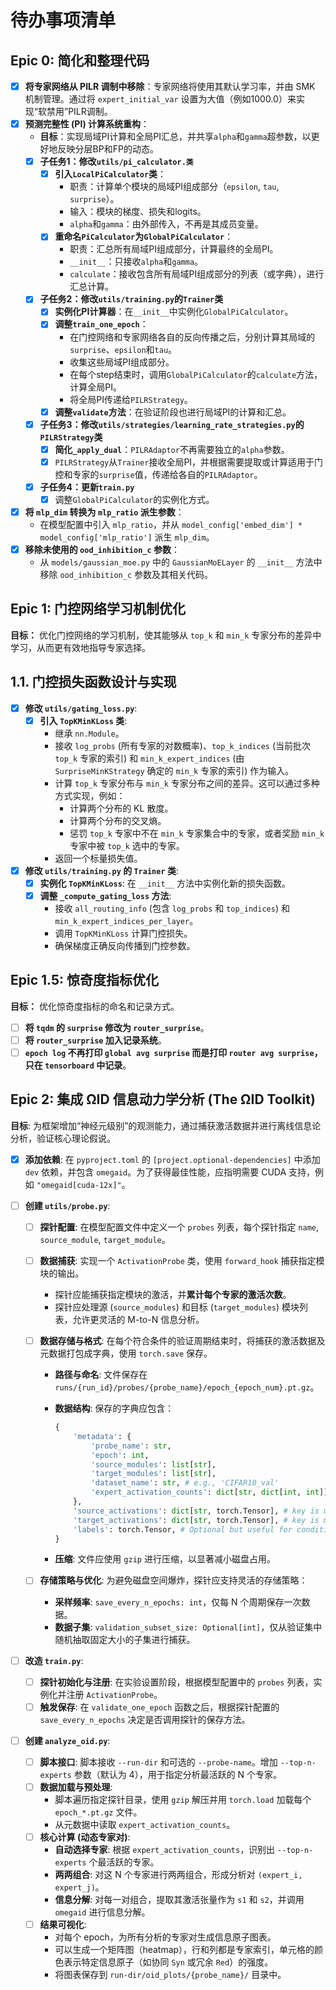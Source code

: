 # 待办事项清单

## Epic 0: 简化和整理代码

- [x] **将专家网络从 PILR 调制中移除**：专家网络将使用其默认学习率，并由 SMK 机制管理。通过将 `expert_initial_var` 设置为大值（例如1000.0）来实现“软禁用”PILR调制。
- [x] **预测完整性 (PI) 计算系统重构**：
  - **目标**：实现局域PI计算和全局PI汇总，并共享`alpha`和`gamma`超参数，以更好地反映分层BP和FP的动态。
  - [x] **子任务1：修改`utils/pi_calculator.类`**
    - [x] **引入`LocalPiCalculator`类**：
      - 职责：计算单个模块的局域PI组成部分（`epsilon`, `tau`, `surprise`）。
      - 输入：模块的梯度、损失和logits。
      - `alpha`和`gamma`：由外部传入，不再是其成员变量。
    - [x] **重命名`PiCalculator`为`GlobalPiCalculator`**：
      - 职责：汇总所有局域PI组成部分，计算最终的全局PI。
      - `__init__`：只接收`alpha`和`gamma`。
      - `calculate`：接收包含所有局域PI组成部分的列表（或字典），进行汇总计算。
  - [x] **子任务2：修改`utils/training.py`的`Trainer`类**
    - [x] **实例化PI计算器**：在`__init__`中实例化`GlobalPiCalculator`。
    - [x] **调整`train_one_epoch`**：
      - 在门控网络和专家网络各自的反向传播之后，分别计算其局域的`surprise`、`epsilon`和`tau`。
      - 收集这些局域PI组成部分。
      - 在每个step结束时，调用`GlobalPiCalculator`的`calculate`方法，计算全局PI。
      - 将全局PI传递给`PILRStrategy`。
    - [x] **调整`validate`方法**：在验证阶段也进行局域PI的计算和汇总。
  - [x] **子任务3：修改`utils/strategies/learning_rate_strategies.py`的`PILRStrategy`类**
    - [x] **简化`_apply_dual`**：`PILRAdaptor`不再需要独立的`alpha`参数。
    - [x] `PILRStrategy`从`Trainer`接收全局PI，并根据需要提取或计算适用于门控和专家的`surprise`值，传递给各自的`PILRAdaptor`。
  - [x] **子任务4：更新`train.py`**
    - [x] 调整`GlobalPiCalculator`的实例化方式。
- [x] **将 `mlp_dim` 转换为 `mlp_ratio` 派生参数**：
  - 在模型配置中引入 `mlp_ratio`，并从 `model_config['embed_dim'] * model_config['mlp_ratio']` 派生 `mlp_dim`。
- [x] **移除未使用的 `ood_inhibition_c` 参数**：
  - 从 `models/gaussian_moe.py` 中的 `GaussianMoELayer` 的 `__init__` 方法中移除 `ood_inhibition_c` 参数及其相关代码。

## Epic 1: 门控网络学习机制优化

**目标：** 优化门控网络的学习机制，使其能够从 `top_k` 和 `min_k` 专家分布的差异中学习，从而更有效地指导专家选择。

## 1.1. 门控损失函数设计与实现

- [x] **修改 `utils/gating_loss.py`**:
  - [x] **引入 `TopKMinKLoss` 类**:
    - 继承 `nn.Module`。
    - 接收 `log_probs` (所有专家的对数概率)、`top_k_indices` (当前批次 `top_k` 专家的索引) 和 `min_k_expert_indices` (由 `SurpriseMinKStrategy` 确定的 `min_k` 专家的索引) 作为输入。
    - 计算 `top_k` 专家分布与 `min_k` 专家分布之间的差异。这可以通过多种方式实现，例如：
      - 计算两个分布的 KL 散度。
      - 计算两个分布的交叉熵。
      - 惩罚 `top_k` 专家中不在 `min_k` 专家集合中的专家，或者奖励 `min_k` 专家中被 `top_k` 选中的专家。
    - 返回一个标量损失值。
- [x] **修改 `utils/training.py` 的 `Trainer` 类**:
  - [x] **实例化 `TopKMinKLoss`**: 在 `__init__` 方法中实例化新的损失函数。
  - [x] **调整 `_compute_gating_loss` 方法**:
    - 接收 `all_routing_info` (包含 `log_probs` 和 `top_indices`) 和 `min_k_expert_indices_per_layer`。
    - 调用 `TopKMinKLoss` 计算门控损失。
    - 确保梯度正确反向传播到门控参数。

## Epic 1.5: 惊奇度指标优化

**目标：** 优化惊奇度指标的命名和记录方式。

- [ ] **将 `tqdm` 的 `surprise` 修改为 `router_surprise`**。
- [ ] **将 `router_surprise` 加入记录系统**。
- [ ] **`epoch log` 不再打印 `global avg surprise` 而是打印 `router avg surprise`，只在 `tensorboard` 中记录**。

## Epic 2: 集成 ΩID 信息动力学分析 (The ΩID Toolkit)

**目标**: 为框架增加“神经元级别”的观测能力，通过捕获激活数据并进行离线信息论分析，验证核心理论假说。

- [x] **添加依赖**: 在 `pyproject.toml` 的 `[project.optional-dependencies]` 中添加 `dev` 依赖，并包含 `omegaid`。为了获得最佳性能，应指明需要 CUDA 支持，例如 `"omegaid[cuda-12x]"`。
- [ ] **创建 `utils/probe.py`**:

  - [ ] **探针配置**: 在模型配置文件中定义一个 `probes` 列表，每个探针指定 `name`, `source_module`, `target_module`。
  - [ ] **数据捕获**: 实现一个 `ActivationProbe` 类，使用 `forward_hook` 捕获指定模块的输出。
    - 探针应能捕获指定模块的激活，并**累计每个专家的激活次数**。
    - 探针应处理源 (`source_modules`) 和目标 (`target_modules`) 模块列表，允许更灵活的 M-to-N 信息分析。
  - [ ] **数据存储与格式**: 在每个符合条件的验证周期结束时，将捕获的激活数据及元数据打包成字典，使用 `torch.save` 保存。

    - **路径与命名**: 文件保存在 `runs/{run_id}/probes/{probe_name}/epoch_{epoch_num}.pt.gz`。
    - **数据结构**: 保存的字典应包含：

      ```python
      {
          'metadata': {
              'probe_name': str,
              'epoch': int,
              'source_modules': list[str],
              'target_modules': list[str],
              'dataset_name': str, # e.g., 'CIFAR10_val'
              'expert_activation_counts': dict[str, dict[int, int]], # {module_name: {expert_idx: count}}
          },
          'source_activations': dict[str, torch.Tensor], # key is module name
          'target_activations': dict[str, torch.Tensor], # key is module name
          'labels': torch.Tensor, # Optional but useful for conditional analysis
      }
      ```

    - **压缩**: 文件应使用 `gzip` 进行压缩，以显著减小磁盘占用。

  - [ ] **存储策略与优化**: 为避免磁盘空间爆炸，探针应支持灵活的存储策略：
    - **采样频率**: `save_every_n_epochs: int`，仅每 N 个周期保存一次数据。
    - **数据子集**: `validation_subset_size: Optional[int]`，仅从验证集中随机抽取固定大小的子集进行捕获。

- [ ] **改造 `train.py`**:
  - [ ] **探针初始化与注册**: 在实验设置阶段，根据模型配置中的 `probes` 列表，实例化并注册 `ActivationProbe`。
  - [ ] **触发保存**: 在 `validate_one_epoch` 函数之后，根据探针配置的 `save_every_n_epochs` 决定是否调用探针的保存方法。
- [ ] **创建 `analyze_oid.py`**:
  - [ ] **脚本接口**: 脚本接收 `--run-dir` 和可选的 `--probe-name`。增加 `--top-n-experts` 参数（默认为 4），用于指定分析最活跃的 N 个专家。
  - [ ] **数据加载与预处理**:
    - 脚本遍历指定探针目录，使用 `gzip` 解压并用 `torch.load` 加载每个 `epoch_*.pt.gz` 文件。
    - 从元数据中读取 `expert_activation_counts`。
  - [ ] **核心计算 (动态专家对)**:
    - **自动选择专家**: 根据 `expert_activation_counts`，识别出 `--top-n-experts` 个最活跃的专家。
    - **两两组合**: 对这 N 个专家进行两两组合，形成分析对 `(expert_i, expert_j)`。
    - **信息分解**: 对每一对组合，提取其激活张量作为 `s1` 和 `s2`，并调用 `omegaid` 进行信息分解。
  - [ ] **结果可视化**:
    - 对每个 epoch，为所有分析的专家对生成信息原子图表。
    - 可以生成一个矩阵图（heatmap），行和列都是专家索引，单元格的颜色表示特定信息原子（如协同 `Syn` 或冗余 `Red`）的强度。
    - 将图表保存到 `run-dir/oid_plots/{probe_name}/` 目录中。
